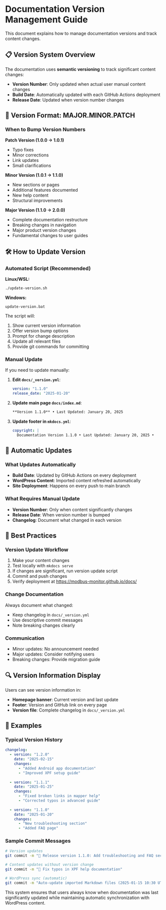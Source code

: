 # Documentation Version Management Guide

This document explains how to manage documentation versions and track content changes.

## 📋 Version System Overview

The documentation uses **semantic versioning** to track significant content changes:

- **Version Number**: Only updated when actual user manual content changes
- **Build Date**: Automatically updated with each GitHub Actions deployment
- **Release Date**: Updated when version number changes

## 🔢 Version Format: MAJOR.MINOR.PATCH

### When to Bump Version Numbers

**Patch Version (1.0.0 → 1.0.1)**
- Typo fixes
- Minor corrections
- Link updates
- Small clarifications

**Minor Version (1.0.1 → 1.1.0)**
- New sections or pages
- Additional features documented
- New help content
- Structural improvements

**Major Version (1.1.0 → 2.0.0)**
- Complete documentation restructure
- Breaking changes in navigation
- Major product version changes
- Fundamental changes to user guides

## 🛠️ How to Update Version

### Automated Script (Recommended)

**Linux/WSL:**
```bash
./update-version.sh
```

**Windows:**
```batch
update-version.bat
```

The script will:
1. Show current version information
2. Offer version bump options
3. Prompt for change description
4. Update all relevant files
5. Provide git commands for committing

### Manual Update

If you need to update manually:

1. **Edit `docs/_version.yml`**:
   ```yaml
   version: "1.1.0"
   release_date: "2025-01-20"
   ```

2. **Update main page `docs/index.md`**:
   ```markdown
   **Version 1.1.0** • Last Updated: January 20, 2025
   ```

3. **Update footer in `mkdocs.yml`**:
   ```yaml
   copyright: |
     Documentation Version 1.1.0 • Last Updated: January 20, 2025 • 
   ```

## 📅 Automatic Updates

### What Updates Automatically
- **Build Date**: Updated by GitHub Actions on every deployment
- **WordPress Content**: Imported content refreshed automatically
- **Site Deployment**: Happens on every push to main branch

### What Requires Manual Update
- **Version Number**: Only when content significantly changes
- **Release Date**: When version number is bumped
- **Changelog**: Document what changed in each version

## 📝 Best Practices

### Version Update Workflow
1. Make your content changes
2. Test locally with `mkdocs serve`
3. If changes are significant, run version update script
4. Commit and push changes
5. Verify deployment at https://modbus-monitor.github.io/docs/

### Change Documentation
Always document what changed:
- Keep changelog in `docs/_version.yml`
- Use descriptive commit messages
- Note breaking changes clearly

### Communication
- Minor updates: No announcement needed
- Major updates: Consider notifying users
- Breaking changes: Provide migration guide

## 🔍 Version Information Display

Users can see version information in:
- **Homepage banner**: Current version and last update
- **Footer**: Version and GitHub link on every page
- **Version file**: Complete changelog in `docs/_version.yml`

## 🚀 Examples

### Typical Version History
```yaml
changelog:
  - version: "1.2.0"
    date: "2025-02-15"
    changes:
      - "Added Android app documentation"
      - "Improved XPF setup guide"
  
  - version: "1.1.1" 
    date: "2025-01-25"
    changes:
      - "Fixed broken links in mapper help"
      - "Corrected typos in advanced guide"
      
  - version: "1.1.0"
    date: "2025-01-20"
    changes:
      - "New troubleshooting section"
      - "Added FAQ page"
```

### Sample Commit Messages
```bash
# Version updates
git commit -m "📌 Release version 1.1.0: Add troubleshooting and FAQ sections"

# Content updates without version change
git commit -m "📝 Fix typos in XPF help documentation"

# WordPress sync (automatic)
git commit -m "Auto-update imported Markdown files (2025-01-15 10:30 UTC)"
```

This system ensures that users always know when documentation was last significantly updated while maintaining automatic synchronization with WordPress content.